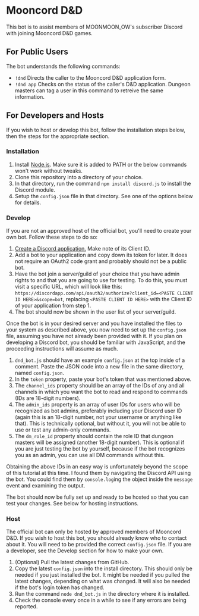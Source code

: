 # Mooncord D&D
This bot is to assist members of MOONMOON_OW's subscriber Discord with joining Mooncord D&D games.

## For Public Users
The bot understands the following commands:
* `!dnd` Directs the caller to the Mooncord D&D application form.
* `!dnd app` Checks on the status of the caller's D&D application. Dungeon masters can tag a user in this command to retreive the same information.

## For Developers and Hosts
If you wish to host or develop this bot, follow the installation steps below, then the steps for the appropriate section.

### Installation
1. Install [Node.js](https://nodejs.org/en/download/). Make sure it is added to PATH or the below commands won't work without tweaks.
2. Clone this repository into a directory of your choice.
3. In that directory, run the command `npm install discord.js` to install the Discord module.
4. Setup the `config.json` file in that directory. See one of the options below for details.

### Develop
If you are not an approved host of the official bot, you'll need to create your own bot. Follow these steps to do so:
1. [Create a Discord application.](https://discordapp.com/developers/applications) Make note of its Client ID.
2. Add a bot to your application and copy down its token for later. It does not require an OAuth2 code grant and probably should not be a public bot.
3. Have the bot join a server/guild of your choice that you have admin rights to and that you are going to use for testing. To do this, you must visit a specific URL, which will look like this: `https://discordapp.com/api/oauth2/authorize?client_id=<PASTE CLIENT ID HERE>&scope=bot`, replacing `<PASTE CLIENT ID HERE>` with the Client ID of your application from step 1.
4. The bot should now be shown in the user list of your server/guild.

Once the bot is in your desired server and you have installed the files to your system as described above, you now need to set up the `config.json` file, assuming you have not already been provided with it. If you plan on developing a Discord bot, you should be familiar with JavaScript, and the proceeding instructions will assume as much.
1. `dnd_bot.js` should have an example `config.json` at the top inside of a comment. Paste the JSON code into a new file in the same directory, named `config.json`.
2. In the `token` property, paste your bot's token that was mentioned above.
3. The `channel_ids` property should be an array of the IDs of any and all channels in which you want the bot to read and respond to commands (IDs are 18-digit numbers).
4. The `admin_ids` property is an array of user IDs for users who will be recognized as bot admins, preferably including your Discord user ID (again this is an 18-digit number, not your username or anything like that). This is technically optional, but without it, you will not be able to use or test any admin-only commands.
5. The `dm_role_id` property should contain the role ID that dungeon masters will be assigned (another 18-digit number). This is optional if you are just testing the bot by yourself, because if the bot recognizes you as an admin, you can use all DM commands without this.

Obtaining the above IDs in an easy way is unfortunately beyond the scope of this tutorial at this time. I found them by navigating the Discord API using the bot. You could find them by `console.log`ing the object inside the `message` event and examining the output.

The bot should now be fully set up and ready to be hosted so that you can test your changes. See below for hosting instructions.

### Host
The official bot can only be hosted by approved members of Mooncord D&D. If you wish to host this bot, you should already know who to contact about it. You will need to be provided the correct `config.json` file. If you are a developer, see the Develop section for how to make your own.
1. (Optional) Pull the latest changes from GitHub.
2. Copy the latest `config.json` into the install directory. This should only be needed if you just installed the bot. It might be needed if you pulled the latest changes, depending on what was changed. It will also be needed if the bot's login token has changed.
3. Run the command `node dnd_bot.js` in the directory where it is installed.
4. Check the console every once in a while to see if any errors are being reported.
